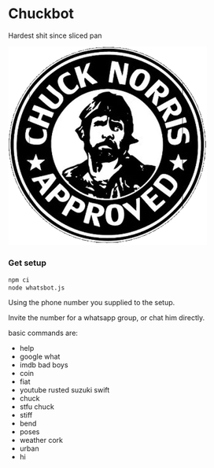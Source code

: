# Chuckbot

Hardest shit since sliced pan

![alt text](https://github.com/dmzoneill/Chuckbot/blob/main/logo.png?raw=true)

### Get setup
```
npm ci
node whatsbot.js
```

Using the phone number you supplied to the setup.

Invite the number for a whatsapp group, or chat him directly.

basic commands are:

 - help
 - google what
 - imdb bad boys
 - coin
 - fiat
 - youtube rusted suzuki swift
 - chuck
 - stfu chuck
 - stiff
 - bend
 - poses
 - weather cork
 - urban
 - hi 

